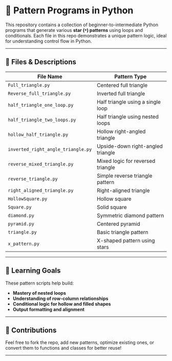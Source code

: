 # 🧩 Pattern Programs in Python

This repository contains a collection of beginner-to-intermediate Python programs that generate various **star (`*`) patterns** using loops and conditionals. Each file in this repo demonstrates a unique pattern logic, ideal for understanding control flow in Python.

---

## 📁 Files & Descriptions

| File Name                          | Pattern Type                      |
| ---------------------------------- | --------------------------------- |
| `Full_triangle.py`                 | Centered full triangle            |
| `Reverse_full_triangle.py`         | Inverted full triangle            |
| `half_triangle_one_loop.py`        | Half triangle using a single loop |
| `half_triangle_two_loops.py`       | Half triangle using nested loops  |
| `hollow_half_triangle.py`          | Hollow right-angled triangle      |
| `inverted_right_angle_triangle.py` | Upside-down right-angled triangle |
| `reverse_mixed_triangle.py`        | Mixed logic for reversed triangle |
| `reverse_triangle.py`              | Simple reverse triangle pattern   |
| `right_aligned_triangle.py`        | Right-aligned triangle            |
| `HollowSquare.py`                  | Hollow square                     |
| `Square.py`                        | Solid square                      |
| `diamond.py`                       | Symmetric diamond pattern         |
| `pyramid.py`                       | Centered pyramid                  |
| `triangle.py`                      | Basic triangle pattern            |
| `x_pattern.py`                     | X-shaped pattern using stars      |

---

## 🧠 Learning Goals

These pattern scripts help build:

* **Mastery of nested loops**
* **Understanding of row-column relationships**
* **Conditional logic for hollow and filled shapes**
* **Output formatting and alignment**

---

## 📌 Contributions

Feel free to fork the repo, add new patterns, optimize existing ones, or convert them to functions and classes for better reuse!

---

